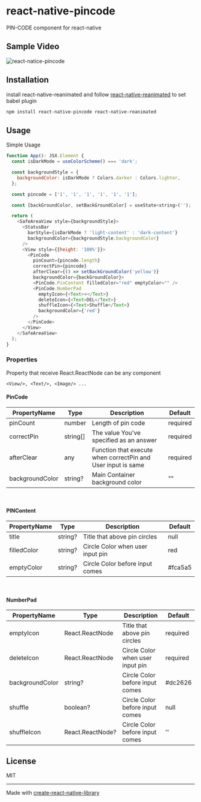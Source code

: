 # react-native-pincode

PIN-CODE component for react-native


## Sample Video

![react-natice-pincode](https://github.com/wjdghks963/react-native-pincode/assets/74060017/8d719ce6-b7c4-43b0-a83f-c226e36cb58b)

## Installation

install react-native-reanimated and follow [react-native-reanimated](https://docs.swmansion.com/react-native-reanimated/docs/fundamentals/installation/) to set babel plugin

```sh
npm install react-native-pincode react-native-reanimated
```

## Usage

Simple Usage

```js
function App(): JSX.Element {
  const isDarkMode = useColorScheme() === 'dark';

  const backgroundStyle = {
    backgroundColor: isDarkMode ? Colors.darker : Colors.lighter,
  };

  const pincode = ['1', '1', '1', '1', '1', '1'];

  const [backGroundColor, setBackGroundColor] = useState<string>('');

  return (
    <SafeAreaView style={backgroundStyle}>
      <StatusBar
        barStyle={isDarkMode ? 'light-content' : 'dark-content'}
        backgroundColor={backgroundStyle.backgroundColor}
      />
      <View style={{height: '100%'}}>
        <PinCode
          pinCount={pincode.length}
          correctPin={pincode}
          afterClear={() => setBackGroundColor('yellow')}
          backgroundColor={backGroundColor}>
          <PinCode.PinContent filledColor="red" emptyColor="" />
          <PinCode.NumberPad
            emptyIcon={<Text>⭐️</Text>}
            deleteIcon={<Text>DEL</Text>}
            shuffleIcon={<Text>Shuffle</Text>}
            backgroundColor={'red'}
          />
        </PinCode>
      </View>
    </SafeAreaView>
  );
}
```

### Properties

Property that receive React.ReactNode can be any component

```
<View/>, <Text/>, <Image/> ...
```


#### PinCode

| PropertyName    | Type     | Description                                                  | Default  |
|-----------------|----------|--------------------------------------------------------------|----------|
| pinCount        | number   | Length of pin code                                           | required |
| correctPin      | string[] | The value You've specified as an answer                      | required |
| afterClear      | any      | Function that execute when correctPin and User input is same | required |
| backgroundColor | string?  | Main Container background color                              | ""       |

<br/>

#### PINContent

| PropertyName | Type    | Description                      | Default |
|--------------|---------|----------------------------------|---------|
| title        | string? | Title that above pin circles     | null    |
| filledColor  | string? | Circle Color when user input pin | red     |
| emptyColor   | string? | Circle Color before input comes  | #fca5a5 |

<br/>

#### NumberPad

| PropertyName    | Type             | Description                      | Default  |
|-----------------|------------------|----------------------------------|----------|
| emptyIcon       | React.ReactNode  | Title that above pin circles     | required |
| deleteIcon      | React.ReactNode  | Circle Color when user input pin | required |
| backgroundColor | string?          | Circle Color before input comes  | #dc2626  |
| shuffle         | boolean?         | Circle Color before input comes  | null     |
| shuffleIcon     | React.ReactNode? | Circle Color before input comes  | ''       |





[//]: # (## Contributing)

[//]: # ()
[//]: # (See the [contributing guide]&#40;CONTRIBUTING.md&#41; to learn how to contribute to the repository and the development workflow.)

## License

MIT

---

Made with [create-react-native-library](https://github.com/callstack/react-native-builder-bob)
